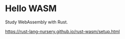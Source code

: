 # Hello WASM

Study WebAssembly with Rust.

https://rust-lang-nursery.github.io/rust-wasm/setup.html
